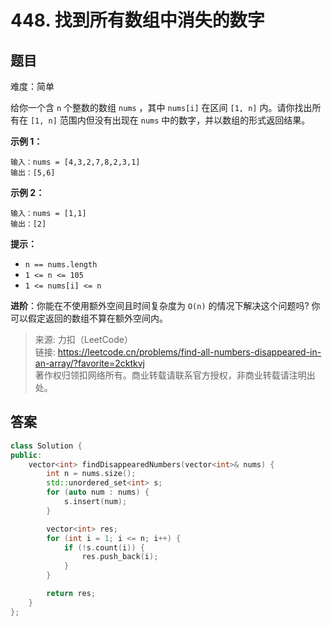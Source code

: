 # 448. 找到所有数组中消失的数字

## 题目

难度：简单

给你一个含 `n` 个整数的数组 `nums` ，其中 `nums[i]` 在区间 `[1, n]` 内。请你找出所有在 `[1, n]` 范围内但没有出现在 `nums` 中的数字，并以数组的形式返回结果。

**示例 1：**

```
输入：nums = [4,3,2,7,8,2,3,1]
输出：[5,6]

```

**示例 2：**

```
输入：nums = [1,1]
输出：[2]

```

**提示：**

* `n == nums.length`
* `1 <= n <= 105`
* `1 <= nums[i] <= n`

**进阶**：你能在不使用额外空间且时间复杂度为 `O(n)` 的情况下解决这个问题吗? 你可以假定返回的数组不算在额外空间内。

> 来源: 力扣（LeetCode）  
> 链接: <https://leetcode.cn/problems/find-all-numbers-disappeared-in-an-array/?favorite=2cktkvj>  
> 著作权归领扣网络所有。商业转载请联系官方授权，非商业转载请注明出处。

## 答案

```c++
class Solution {
public:
    vector<int> findDisappearedNumbers(vector<int>& nums) {
        int n = nums.size();
        std::unordered_set<int> s;
        for (auto num : nums) {
            s.insert(num);
        }

        vector<int> res;
        for (int i = 1; i <= n; i++) {
            if (!s.count(i)) {
                res.push_back(i);
            }
        }

        return res;
    }
};
```

